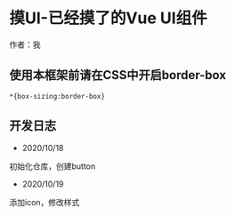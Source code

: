 # 摸UI-已经摸了的Vue UI组件

作者：我

## 使用本框架前请在CSS中开启border-box

```
*{box-sizing:border-box}
```


## 开发日志

* 2020/10/18

初始化仓库，创建button

* 2020/10/19

添加icon，修改样式